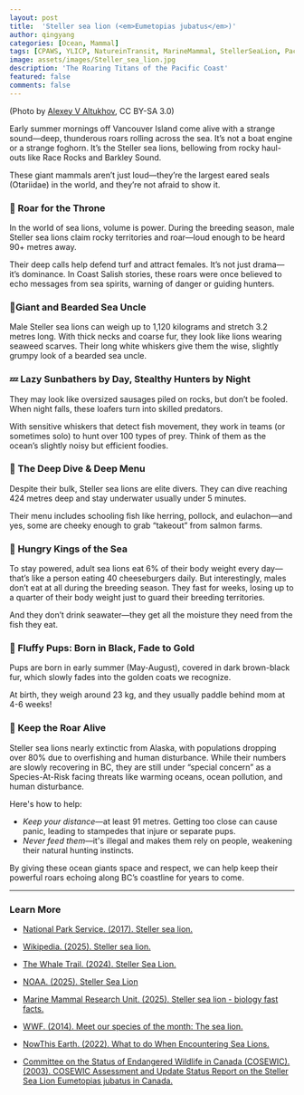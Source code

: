 ```yaml
---
layout: post
title:  'Steller sea lion (<em>Eumetopias jubatus</em>)'
author: qingyang
categories: [Ocean, Mammal]
tags: [CPAWS, YLICP, NatureinTransit, MarineMammal, StellerSeaLion, PacificWildlife, Conservation, WildinWords]
image: assets/images/Steller_sea_lion.jpg
description: 'The Roaring Titans of the Pacific Coast'
featured: false
comments: false
---
```

(Photo by <a target="_blank" href="https://commons.wikimedia.org/wiki/File:Sivuchi.jpg"><span>Alexey V Altukhov</a>, CC BY-SA 3.0)

Early summer mornings off Vancouver Island come alive with a strange sound—deep, thunderous roars rolling across the sea. It’s not a boat engine or a strange foghorn. It’s the Steller sea lions, bellowing from rocky haul-outs like Race Rocks and Barkley Sound.

These giant mammals aren’t just loud—they’re the largest eared seals (Otariidae) in the world, and they’re not afraid to show it.

### 🦁 Roar for the Throne

In the world of sea lions, volume is power. During the breeding season, male Steller sea lions claim rocky territories and roar—loud enough to be heard 90+ metres away.

Their deep calls help defend turf and attract females. It’s not just drama—it’s dominance. In Coast Salish stories, these roars were once believed to echo messages from sea spirits, warning of danger or guiding hunters.

### 🧔Giant and Bearded Sea Uncle

Male Steller sea lions can weigh up to 1,120 kilograms and stretch 3.2 metres long. With thick necks and coarse fur, they look like lions wearing seaweed scarves. Their long white whiskers give them the wise, slightly grumpy look of a bearded sea uncle.

### 💤 Lazy Sunbathers by Day, Stealthy Hunters by Night

They may look like oversized sausages piled on rocks, but don’t be fooled. When night falls, these loafers turn into skilled predators.

With sensitive whiskers that detect fish movement, they work in teams (or sometimes solo) to hunt over 100 types of prey. Think of them as the ocean’s slightly noisy but efficient foodies.

### 🌊 The Deep Dive & Deep Menu

Despite their bulk, Steller sea lions are elite divers. They can dive reaching 424 metres deep and stay underwater usually under 5 minutes.

Their menu includes schooling fish like herring, pollock, and eulachon—and yes, some are cheeky enough to grab “takeout” from salmon farms.

### 🍔 Hungry Kings of the Sea

To stay powered, adult sea lions eat 6% of their body weight every day—that’s like a person eating 40 cheeseburgers daily. But interestingly, males don’t eat at all during the breeding season. They fast for weeks, losing up to a quarter of their body weight just to guard their breeding territories.

And they don’t drink seawater—they get all the moisture they need from the fish they eat.

### 🧸 Fluffy Pups: Born in Black, Fade to Gold

Pups are born in early summer (May-August), covered in dark brown-black fur, which slowly fades into the golden coats we recognize.

At birth, they weigh around 23 kg, and they usually paddle behind mom at 4-6 weeks!

### 📣 Keep the Roar Alive

Steller sea lions nearly extinctic from Alaska, with populations dropping over 80% due to overfishing and human disturbance. While their numbers are slowly recovering in BC, they are still under “special concern” as a Species-At-Risk facing threats like warming oceans, ocean pollution, and human disturbance.

Here's how to help:

- *Keep your distance*—at least 91 metres. Getting too close can cause panic, leading to stampedes that injure or separate pups.
- *Never feed them*—it's illegal and makes them rely on people, weakening their natural hunting instincts.

By giving these ocean giants space and respect, we can help keep their powerful roars echoing along BC’s coastline for years to come.

---

### Learn More
- <a target='_blank' href='https://www.nps.gov/chis/learn/nature/steller-sea-lion.htm'><span>National Park Service. (2017). Steller sea lion.</span></a>
 
 - <a target='_blank' href='https://en.wikipedia.org/wiki/Steller_sea_lion'><span>Wikipedia. (2025). Steller sea lion.</span></a>

 - <a target='_blank' href='https://thewhaletrail.org/wt-species/steller-sea-lion/#:~:text=Steller%20sea%20lions%20are%20opportunistic,biologists%20believe%20helps%20with%20digestion'><span>The Whale Trail. (2024). Steller Sea Lion.</span></a>

 - <a target='_blank' href='https://www.fisheries.noaa.gov/species/steller-sea-lion'><span>NOAA. (2025). Steller Sea Lion</span></a>

 - <a target='_blank' href='https://mmru.ubc.ca/biology/steller-sea-lion-fast-facts/'><span>Marine Mammal Research Unit. (2025). Steller sea lion - biology fast facts.</span></a>

 - <a target='_blank' href='https://wwf.ca/stories/meet-species-month-sea-lion/#:~:text=Did%20you%20know%E2%80%A6,live%20up%20to%2030%20years'><span>WWF. (2014). Meet our species of the month: The sea lion.</span></a>

 - <a target='_blank' href='https://www.youtube.com/watch?v=Odb6-lrH9ro&t=16s'><span>NowThis Earth. (2022). What to do When Encountering Sea Lions.</span></a>
 
 - <a target='_blank' href='https://www.sararegistry.gc.ca/virtual_sara/files/cosewic/sr_steller_sea_lion_e.pdf'><span>Committee on the Status of Endangered Wildlife in Canada (COSEWIC). (2003). COSEWIC Assessment and Update Status Report on the Steller Sea Lion Eumetopias jubatus in Canada.</span></a>